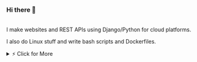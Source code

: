 ### Hi there 👋

<br />
I make websites and REST APIs using Django/Python for cloud platforms.

I also do Linux stuff and write bash scripts and Dockerfiles.
<br />

<details>
<summary>⚡️ Click for More</summary>
<br />





  <img src='https://github-profile-summary-cards.vercel.app/api/cards/profile-details?username=dheerajreal&theme=nord_dark' style="width:100%" />



<br />
<p>
  <img src='https://github-profile-summary-cards.vercel.app/api/cards/repos-per-language?username=dheerajreal&theme=nord_dark' style="width:49%" />
  <img src='https://github-profile-summary-cards.vercel.app/api/cards/most-commit-language?username=dheerajreal&theme=nord_dark' style="width:49%" />
<p/>

<br/>

</details>


<br/>
<!--
**dheerajreal/dheerajreal** is a ✨ _special_ ✨ repository because its `README.md` (this file) appears on your GitHub profile.

Here are some ideas to get you started:

- 🔭 I’m currently working on ...
- 🌱 I’m currently learning ...
- 👯 I’m looking to collaborate on ...
- 🤔 I’m looking for help with ...
- 💬 Ask me about ...
- 📫 How to reach me: ...
- 😄 Pronouns: ...
- ⚡ Fun fact: ...
-->
